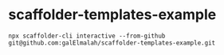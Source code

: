 # scaffolder-templates-example

`npx scaffolder-cli interactive --from-github git@github.com:galElmalah/scaffolder-templates-example.git` 
